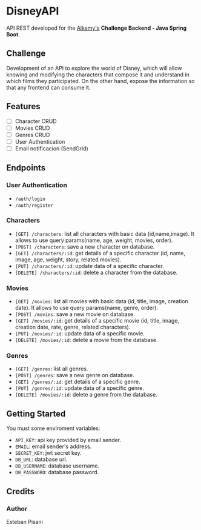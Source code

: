 # DisneyAPI
API REST developed for the [Alkemy's](https://www.alkemy.org/) **Challenge Backend - Java Spring Boot**.

## Challenge
Development of an API to explore the world of Disney, which will allow knowing and modifying the characters that compose it and understand in which films they participated. On the other hand, expose the information so that any frontend can consume it.

## Features

- [ ] Character CRUD
- [ ] Movies CRUD
- [ ] Genres CRUD
- [ ] User Authentication
- [ ] Email notificacion (SendGrid)

## Endpoints

### User Authentication

- `/auth/login`
- `/auth/register`

### Characters

- `[GET] /characters`: list all characters with basic data (id,name,image). It allows to use query params(name, age, weight, movies, order).
- `[POST] /characters`: save a new character on database.
- `[GET] /characters/:id`: get details of a specific character (id, name, image, age, weight, story, related movies).
- `[PUT] /characters/:id`: update data of a specific character.
- `[DELETE] /characters/:id`: delete a character from the database.

### Movies

- `[GET] /movies`: list all movies with basic data (id, title, image, creation date). It allows to use query params(name, genre, order).
- `[POST] /movies`: save a new movie on database.
- `[GET] /movies/:id`: get details of a specific movie (id, title, image, creation date, rate, genre, related characters).
- `[PUT] /movies/:id`: update data of a specific movie.
- `[DELETE] /movies/:id`: delete a movie from the database.

### Genres

- `[GET] /genres`: list all genres.
- `[POST] /genres`: save a new genre on database.
- `[GET] /genres/:id`: get details of a specific genre.
- `[PUT] /genres/:id`: update data of a specific genre.
- `[DELETE] /movies/:id`: delete a genre from the database.

## Getting Started
You must some enviroment variables:
 - `API_KEY`: api key provided by email sender.
 - `EMAIL`: email sender's address.
 - `SECRET_KEY`: jwt secret key.
 - `DB_URL`: database url.
 - `DB_USERNAME`: database username.
 - `DB_PASSWORD`: database password.

## Credits

### Author
Esteban Pisani
